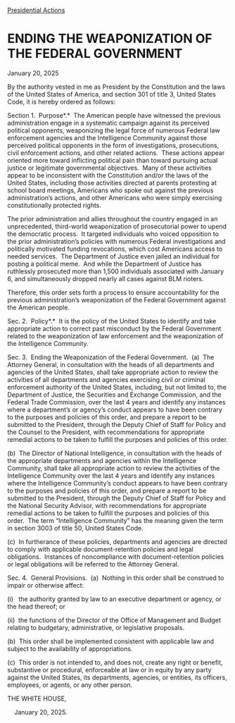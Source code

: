 [Presidential Actions](https://www.whitehouse.gov/presidential-actions/)

# 					ENDING THE WEAPONIZATION OF THE FEDERAL GOVERNMENT				

January 20, 2025

By the authority vested in me as President by the Constitution and the laws of the United States of America, and section 301 of title 3, United States Code, it is hereby ordered as follows:

Section 1.  Purpose*.*  The American people have witnessed the previous administration engage in a systematic campaign against its perceived political opponents, weaponizing the legal force of numerous Federal law enforcement agencies and the Intelligence Community against those perceived political opponents in the form of investigations, prosecutions, civil enforcement actions, and other related actions.  These actions appear oriented more toward inflicting political pain than toward pursuing actual justice or legitimate governmental objectives.  Many of these activities appear to be inconsistent with the Constitution and/or the laws of the United States, including those activities directed at parents protesting at school board meetings, Americans who spoke out against the previous administration’s actions, and other Americans who were simply exercising constitutionally protected rights.

The prior administration and allies throughout the country engaged in an unprecedented, third-world weaponization of prosecutorial power to upend the democratic process.  It targeted individuals who voiced opposition to the prior administration’s policies with numerous Federal investigations and politically motivated funding revocations, which cost Americans access to needed services.  The Department of Justice even jailed an individual for posting a political meme.  And while the Department of Justice has ruthlessly prosecuted more than 1,500 individuals associated with January 6, and simultaneously dropped nearly all cases against BLM rioters.  

Therefore, this order sets forth a process to ensure accountability for the previous administration’s weaponization of the Federal Government against the American people.

Sec. 2.  Policy*.*  It is the policy of the United States to identify and take appropriate action to correct past misconduct by the Federal Government related to the weaponization of law enforcement and the weaponization of the Intelligence Community.

Sec. 3.  Ending the Weaponization of the Federal Government.  (a)  The Attorney General, in consultation with the heads of all departments and agencies of the United States, shall take appropriate action to review the activities of all departments and agencies exercising civil or criminal enforcement authority of the United States, including, but not limited to, the Department of Justice, the Securities and Exchange Commission, and the Federal Trade Commission, over the last 4 years and identify any instances where a department’s or agency’s conduct appears to have been contrary to the purposes and policies of this order, and prepare a report to be submitted to the President, through the Deputy Chief of Staff for Policy and the Counsel to the President, with recommendations for appropriate remedial actions to be taken to fulfill the purposes and policies of this order.

(b)  The Director of National Intelligence, in consultation with the heads of the appropriate departments and agencies within the Intelligence Community, shall take all appropriate action to review the activities of the Intelligence Community over the last 4 years and identify any instances where the Intelligence Community’s conduct appears to have been contrary to the purposes and policies of this order, and prepare a report to be submitted to the President, through the Deputy Chief of Staff for Policy and the National Security Advisor, with recommendations for appropriate remedial actions to be taken to fulfill the purposes and policies of this order.  The term “Intelligence Community” has the meaning given the term in section 3003 of title 50, United States Code.

(c)  In furtherance of these policies, departments and agencies are directed to comply with applicable document-retention policies and legal obligations.  Instances of noncompliance with document-retention policies or legal obligations will be referred to the Attorney General. 

Sec. 4.  General Provisions.  (a)  Nothing in this order shall be construed to impair or otherwise affect:

(i)   the authority granted by law to an executive department or agency, or the head thereof; or

(ii)  the functions of the Director of the Office of Management and Budget relating to budgetary, administrative, or legislative proposals.

(b)  This order shall be implemented consistent with applicable law and subject to the availability of appropriations.

(c)  This order is not intended to, and does not, create any right or benefit, substantive or procedural, enforceable at law or in equity by any party against the United States, its departments, agencies, or entities, its officers, employees, or agents, or any other person.

THE WHITE HOUSE,

    January 20, 2025.
